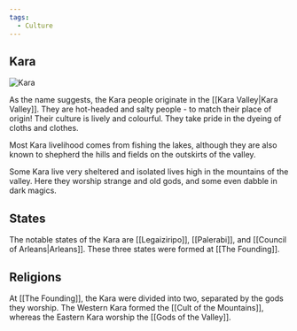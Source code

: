 ```yaml
---
tags:
  - Culture
---
```


## Kara

![Kara](kara.png)

As the name suggests, the Kara people originate in the [[Kara Valley|Kara Valley]]. They are hot-headed and salty people - to match their place of origin! Their culture is lively and colourful. They take pride in the dyeing of cloths and clothes.

Most Kara livelihood comes from fishing the lakes, although they are also known to shepherd the hills and fields on the outskirts of the valley.

Some Kara live very sheltered and isolated lives high in the mountains of the valley. Here they worship strange and old gods, and some even dabble in dark magics.

## States

The notable states of the Kara are [[Legaiziripo]], [[Palerabi]], and [[Council of Arleans|Arleans]]. These three states were formed at [[The Founding]].

## Religions

At [[The Founding]], the Kara were divided into two, separated by the gods they worship. The Western Kara formed the [[Cult of the Mountains]], whereas the Eastern Kara worship the [[Gods of the Valley]].